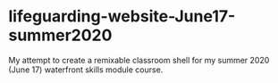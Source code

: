 # lifeguarding-website-June17-summer2020
My attempt to create a remixable classroom shell for my summer 2020 (June 17) waterfront skills module course.
